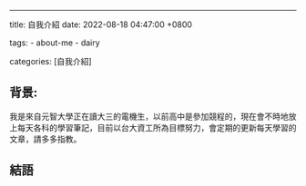 ---
title: 自我介紹
date: 2022-08-18 04:47:00 +0800

tags: 
    - about-me
    - dairy

categories: [自我介紹]


## 背景:
  我是來自元智大學正在讀大三的電機生，以前高中是參加競程的，現在會不時地放上每天各科的學習筆記，目前以台大資工所為目標努力，會定期的更新每天學習的文章，請多多指教。


## 結語
  

[Medium]: https://medium.com/@lin20011213
